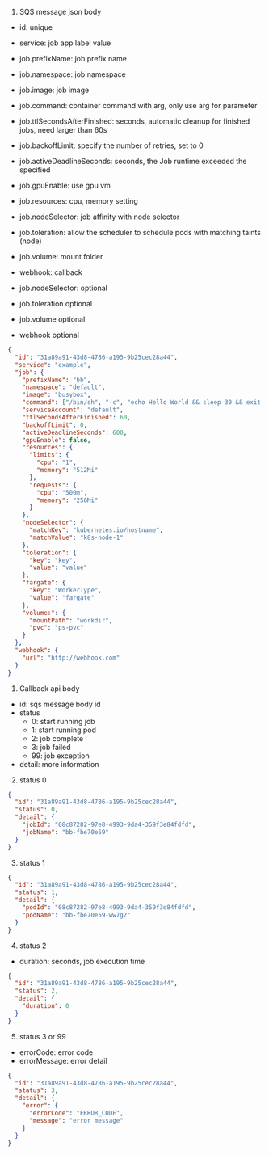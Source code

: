 1. SQS message json body

- id: unique
- service: job app label value
- job.prefixName: job prefix name
- job.namespace: job namespace
- job.image: job image
- job.command: container command with arg, only use arg for parameter
- job.ttlSecondsAfterFinished: seconds, automatic cleanup for finished jobs, need larger than 60s
- job.backoffLimit: specify the number of retries, set to 0
- job.activeDeadlineSeconds: seconds, the Job runtime exceeded the specified
- job.gpuEnable: use gpu vm
- job.resources: cpu, memory setting
- job.nodeSelector: job affinity with node selector
- job.toleration: allow the scheduler to schedule pods with matching taints (node)
- job.volume: mount folder
- webhook: callback

- job.nodeSelector: optional
- job.toleration optional
- job.volume optional
- webhook optional

```json
{
  "id": "31a89a91-43d8-4786-a195-9b25cec28a44",
  "service": "example",
  "job": {
    "prefixName": "bb",
    "namespace": "default",
    "image": "busybox",
    "command": ["/bin/sh", "-c", "echo Hello World && sleep 30 && exit 0"],
    "serviceAccount": "default",
    "ttlSecondsAfterFinished": 60,
    "backoffLimit": 0,
    "activeDeadlineSeconds": 600,
    "gpuEnable": false,
    "resources": {
      "limits": {
        "cpu": "1",
        "memory": "512Mi"
      },
      "requests": {
        "cpu": "500m",
        "memory": "256Mi"
      }
    },
    "nodeSelector": {
      "matchKey": "kubernetes.io/hostname",
      "matchValue": "k8s-node-1"
    },
    "toleration": {
      "key": "key",
      "value": "value"
    },
    "fargate": {
      "key": "WorkerType",
      "value": "fargate"
    },
    "volume:": {
      "mountPath": "workdir",
      "pvc": "ps-pvc"
    }
  },
  "webhook": {
    "url": "http://webhook.com"
  }
}
```

1. Callback api body

- id: sqs message body id
- status
  - 0: start running job
  - 1: start running pod
  - 2: job complete
  - 3: job failed
  - 99: job exception
- detail: more information

2. status 0

```json
{
  "id": "31a89a91-43d8-4786-a195-9b25cec28a44",
  "status": 0,
  "detail": {
    "jobId": "08c87282-97e8-4993-9da4-359f3e84fdfd",
    "jobName": "bb-fbe70e59"
  }
}
```

3. status 1

```json
{
  "id": "31a89a91-43d8-4786-a195-9b25cec28a44",
  "status": 1,
  "detail": {
    "podId": "08c87282-97e8-4993-9da4-359f3e84fdfd",
    "podName": "bb-fbe70e59-ww7g2"
  }
}
```

4. status 2

- duration: seconds, job execution time

```json
{
  "id": "31a89a91-43d8-4786-a195-9b25cec28a44",
  "status": 2,
  "detail": {
    "duration": 0
  }
}
```

5. status 3 or 99

- errorCode: error code
- errorMessage: error detail

```json
{
  "id": "31a89a91-43d8-4786-a195-9b25cec28a44",
  "status": 3,
  "detail": {
    "error": {
      "errorCode": "ERROR_CODE",
      "message": "error message"
    }
  }
}
```
